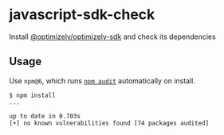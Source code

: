 # javascript-sdk-check

Install [@optimizely/optimizely-sdk](https://www.npmjs.com/package/@optimizely/optimizely-sdk) and check its dependencies

## Usage
Use `npm@6`, which runs [`npm audit`](https://docs.npmjs.com/getting-started/running-a-security-audit) automatically on install.
```
$ npm install
...

up to date in 0.703s
[+] no known vulnerabilities found [74 packages audited]
```
